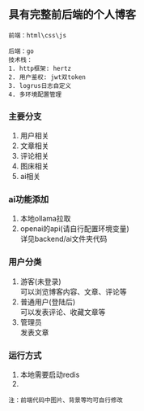 ## 具有完整前后端的个人博客

```
前端：html\css\js
```
```
后端：go
技术栈：
1. http框架: hertz
2. 用户鉴权: jwt双token
3. logrus日志自定义
4. 多环境配置管理
```

### 主要分支
1. 用户相关
2. 文章相关
3. 评论相关
4. 图床相关
5. ai相关

### ai功能添加
1. 本地ollama拉取
2. openai的api(请自行配置环境变量)
<br>详见backend/ai文件夹代码

### 用户分类
1. 游客(未登录)<br>
可以浏览博客内容、文章、评论等
2. 普通用户(登陆后)<br>
可以发表评论、收藏文章等
3. 管理员<br>
发表文章

### 运行方式
1. 本地需要启动redis
2. 


```
注：前端代码中图片、背景等均可自行修改
```